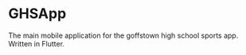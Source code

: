 # GHSApp

The main mobile application for the goffstown high school sports app. Written in Flutter.
